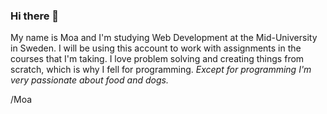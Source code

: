 ### Hi there 👋

My name is Moa and I'm studying Web Development at the Mid-University in Sweden. I will be using this account to work with assignments in the courses that I'm taking. I love problem solving and creating things from scratch, which is why I fell for programming. 
_Except for programming I'm very passionate about food and dogs._

/Moa

